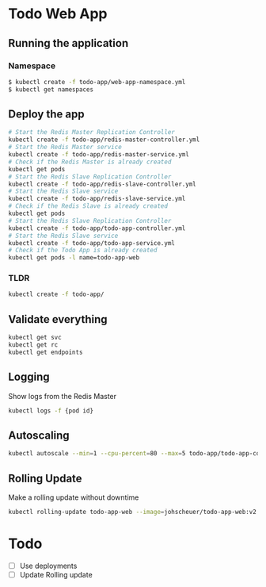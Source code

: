 # Todo Web App

## Running the application

### Namespace

```bash
$ kubectl create -f todo-app/web-app-namespace.yml
$ kubectl get namespaces
```

## Deploy the app

```Bash
# Start the Redis Master Replication Controller
kubectl create -f todo-app/redis-master-controller.yml
# Start the Redis Master service
kubectl create -f todo-app/redis-master-service.yml
# Check if the Redis Master is already created
kubectl get pods
# Start the Redis Slave Replication Controller
kubectl create -f todo-app/redis-slave-controller.yml
# Start the Redis Slave service
kubectl create -f todo-app/redis-slave-service.yml
# Check if the Redis Slave is already created
kubectl get pods
# Start the Redis Slave Replication Controller
kubectl create -f todo-app/todo-app-controller.yml
# Start the Redis Slave service
kubectl create -f todo-app/todo-app-service.yml
# Check if the Todo App is already created
kubectl get pods -l name=todo-app-web
```

### TLDR

```Bash
kubectl create -f todo-app/
```

## Validate everything

```bash
kubectl get svc
kubectl get rc
kubectl get endpoints
```

## Logging

Show logs from the Redis Master

```bash
kubectl logs -f {pod id}
```

## Autoscaling

```bash
kubectl autoscale --min=1 --cpu-percent=80 --max=5 todo-app/todo-app-controller.yml
```

## Rolling Update

Make a rolling update without downtime

```bash
kubectl rolling-update todo-app-web --image=johscheuer/todo-app-web:v2 --update-period="30s"
```

# Todo

- [ ] Use deployments
- [ ] Update Rolling update
